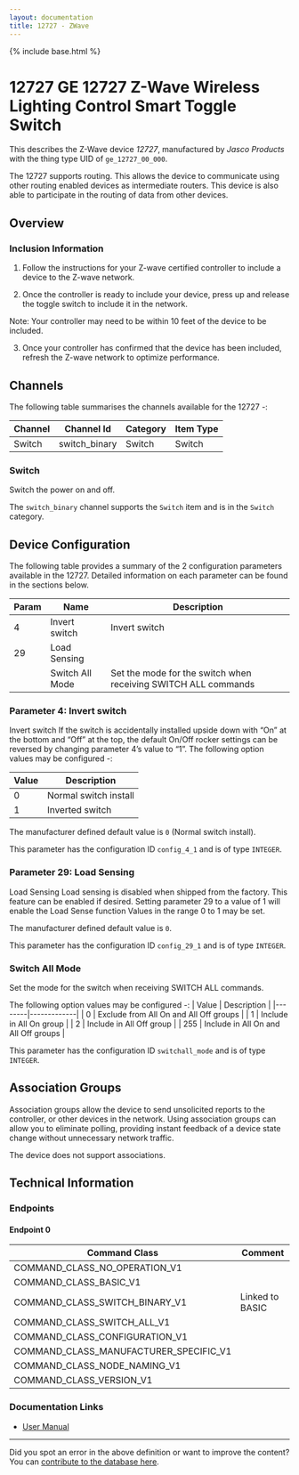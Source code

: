 ```yaml
---
layout: documentation
title: 12727 - ZWave
---
```


{% include base.html %}

# 12727 GE 12727 Z-Wave Wireless Lighting Control Smart Toggle Switch
This describes the Z-Wave device *12727*, manufactured by *Jasco Products* with the thing type UID of ```ge_12727_00_000```.

The 12727 supports routing. This allows the device to communicate using other routing enabled devices as intermediate routers.  This device is also able to participate in the routing of data from other devices.

## Overview

### Inclusion Information

1. Follow the instructions for your Z-wave certified controller to include a device to the Z-wave network.

2. Once the controller is ready to include your device, press up and release the toggle switch to include it in the network.

Note: Your controller may need to be within 10 feet of the device to be included.

3. Once your controller has confirmed that the device has been included, refresh the Z-wave network to optimize performance.

## Channels

The following table summarises the channels available for the 12727 -:

| Channel | Channel Id | Category | Item Type |
|---------|------------|----------|-----------|
| Switch | switch_binary | Switch | Switch | 

### Switch

Switch the power on and off.

The ```switch_binary``` channel supports the ```Switch``` item and is in the ```Switch``` category.



## Device Configuration

The following table provides a summary of the 2 configuration parameters available in the 12727.
Detailed information on each parameter can be found in the sections below.

| Param | Name  | Description |
|-------|-------|-------------|
| 4 | Invert switch | Invert switch |
| 29 | Load Sensing |  |
|  | Switch All Mode | Set the mode for the switch when receiving SWITCH ALL commands |

### Parameter 4: Invert switch

Invert switch
If the switch is accidentally installed upside down with “On” at the bottom and “Off” at the top, the default On/Off rocker settings can be reversed by changing parameter 4’s value to “1”.
The following option values may be configured -:

| Value  | Description |
|--------|-------------|
| 0 | Normal switch install |
| 1 | Inverted switch |

The manufacturer defined default value is ```0``` (Normal switch install).

This parameter has the configuration ID ```config_4_1``` and is of type ```INTEGER```.


### Parameter 29: Load Sensing


Load Sensing Load sensing is disabled when shipped from the factory. This feature can be enabled if desired. Setting parameter 29 to a value of 1 will enable the Load Sense function
Values in the range 0 to 1 may be set.

The manufacturer defined default value is ```0```.

This parameter has the configuration ID ```config_29_1``` and is of type ```INTEGER```.

### Switch All Mode

Set the mode for the switch when receiving SWITCH ALL commands.

The following option values may be configured -:
| Value  | Description |
|--------|-------------|
| 0 | Exclude from All On and All Off groups |
| 1 | Include in All On group |
| 2 | Include in All Off group |
| 255 | Include in All On and All Off groups |

This parameter has the configuration ID ```switchall_mode``` and is of type ```INTEGER```.


## Association Groups

Association groups allow the device to send unsolicited reports to the controller, or other devices in the network. Using association groups can allow you to eliminate polling, providing instant feedback of a device state change without unnecessary network traffic.

The device does not support associations.
## Technical Information

### Endpoints

#### Endpoint 0

| Command Class | Comment |
|---------------|---------|
| COMMAND_CLASS_NO_OPERATION_V1| |
| COMMAND_CLASS_BASIC_V1| |
| COMMAND_CLASS_SWITCH_BINARY_V1| Linked to BASIC|
| COMMAND_CLASS_SWITCH_ALL_V1| |
| COMMAND_CLASS_CONFIGURATION_V1| |
| COMMAND_CLASS_MANUFACTURER_SPECIFIC_V1| |
| COMMAND_CLASS_NODE_NAMING_V1| |
| COMMAND_CLASS_VERSION_V1| |

### Documentation Links

* [User Manual](https://www.cd-jackson.com/zwave_device_uploads/259/12727-EnFrSp-QStart-V1-081314.pdf)

---

Did you spot an error in the above definition or want to improve the content?
You can [contribute to the database here](http://www.cd-jackson.com/index.php/zwave/zwave-device-database/zwave-device-list/devicesummary/259).

